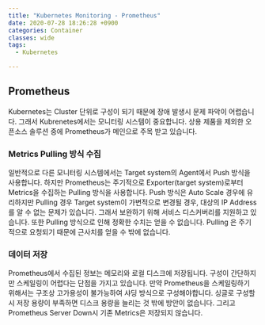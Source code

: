 ```yaml
---
title: "Kubernetes Monitoring - Prometheus"
date: 2020-07-28 18:26:28 +0900
categories: Container
classes: wide
tags:
  - Kubernetes

---
```

## Prometheus
Kubernetes는 Cluster 단위로 구성이 되기 때문에 장애 발생시 문제 파악이 어렵습니다. 그래서 Kubrenetes에서는 모니터링 시스템이 중요합니다. 상용 제품을 제외한 오픈소스 솔루션 중에 Prometheus가 메인으로 주목 받고 있습니다.

### Metrics Pulling 방식 수집
일반적으로 다른 모니터링 시스템에서는 Target system의 Agent에서 Push 방식을 사용합니다. 하지만 Prometheus는 주기적으로 Exporter(target system)로부터 Metrics을 수집하는 Pulling 방식을 사용합니다. Push 방식은 Auto Scale 경우에 유리하지만 Pulling 경우 Target system이 가변적으로 변경될 경우, 대상의 IP Address를 알 수 없는 문제가 있습니다. 그래서 보완하기 위해 서비스 디스커버리를 지원하고 있습니다. 또한 Pulling 방식으로 인해 정확한 수치는 얻을 수 없습니다. Pulling 은 주기적으로 요청되기 때문에 근사치를 얻을 수 밖에 없습니다.

### 데이터 저장
Prometheus에서 수집된 정보는 메모리와 로컬 디스크에 저장됩니다. 구성이 간단하지만 스케일링이 어렵다는 단점을 가지고 있습니다. 만약 Prometheus을 스케일링하기 위해서는 구조상 고가용성이 불가능하여 샤딩 방식으로 구성해야합니다. 싱글로 구성할 시 저장 용량이 부족하면 디스크 용량을 늘리는 것 밖에 방안이 없습니다. 그리고 Prometheus Server Down시 기존 Metrics은 저장되지 않습니다.

